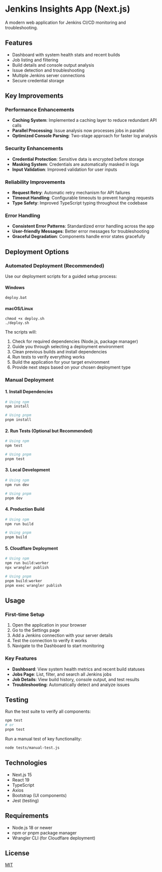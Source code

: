 # Jenkins Insights App (Next.js)

A modern web application for Jenkins CI/CD monitoring and troubleshooting.

## Features

- Dashboard with system health stats and recent builds
- Job listing and filtering
- Build details and console output analysis
- Issue detection and troubleshooting
- Multiple Jenkins server connections
- Secure credential storage

## Key Improvements

### Performance Enhancements
- **Caching System**: Implemented a caching layer to reduce redundant API calls
- **Parallel Processing**: Issue analysis now processes jobs in parallel
- **Optimized Console Parsing**: Two-stage approach for faster log analysis

### Security Enhancements
- **Credential Protection**: Sensitive data is encrypted before storage
- **Masking System**: Credentials are automatically masked in logs
- **Input Validation**: Improved validation for user inputs

### Reliability Improvements
- **Request Retry**: Automatic retry mechanism for API failures
- **Timeout Handling**: Configurable timeouts to prevent hanging requests
- **Type Safety**: Improved TypeScript typing throughout the codebase

### Error Handling
- **Consistent Error Patterns**: Standardized error handling across the app
- **User-friendly Messages**: Better error messages for troubleshooting
- **Graceful Degradation**: Components handle error states gracefully

## Deployment Options

### Automated Deployment (Recommended)

Use our deployment scripts for a guided setup process:

#### Windows
```
deploy.bat
```

#### macOS/Linux
```
chmod +x deploy.sh
./deploy.sh
```

The scripts will:
1. Check for required dependencies (Node.js, package manager)
2. Guide you through selecting a deployment environment
3. Clean previous builds and install dependencies
4. Run tests to verify everything works
5. Build the application for your target environment
6. Provide next steps based on your chosen deployment type

### Manual Deployment

#### 1. Install Dependencies

```bash
# Using npm
npm install

# Using pnpm
pnpm install
```

#### 2. Run Tests (Optional but Recommended)

```bash
# Using npm
npm test

# Using pnpm
pnpm test
```

#### 3. Local Development

```bash
# Using npm
npm run dev

# Using pnpm
pnpm dev
```

#### 4. Production Build

```bash
# Using npm
npm run build

# Using pnpm
pnpm build
```

#### 5. Cloudflare Deployment

```bash
# Using npm
npm run build:worker
npx wrangler publish

# Using pnpm
pnpm build:worker
pnpm exec wrangler publish
```

## Usage

### First-time Setup

1. Open the application in your browser
2. Go to the Settings page
3. Add a Jenkins connection with your server details
4. Test the connection to verify it works
5. Navigate to the Dashboard to start monitoring

### Key Features

- **Dashboard**: View system health metrics and recent build statuses
- **Jobs Page**: List, filter, and search all Jenkins jobs
- **Job Details**: View build history, console output, and test results
- **Troubleshooting**: Automatically detect and analyze issues

## Testing

Run the test suite to verify all components:

```bash
npm test
# or
pnpm test
```

Run a manual test of key functionality:

```bash
node tests/manual-test.js
```

## Technologies

- Next.js 15
- React 19
- TypeScript
- Axios
- Bootstrap (UI components)
- Jest (testing)

## Requirements

- Node.js 18 or newer
- npm or pnpm package manager
- Wrangler CLI (for Cloudflare deployment)

## License

[MIT](https://choosealicense.com/licenses/mit/)
